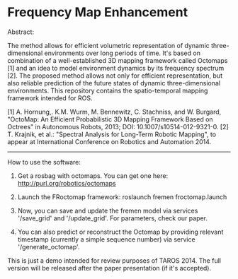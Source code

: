Frequency Map Enhancement
======

Abstract:

The method allows for efficient volumetric representation of dynamic three-dimensional environments over long periods of time.
It's based on combination of a well-established 3D mapping framework called Octomaps [1] and an idea to model environment dynamics by its frequency spectrum [2].
The proposed method allows not only for efficient representation, but also reliable prediction of the future states of dynamic three-dimensional environments.
This repository contains the spatio-temporal mapping framework intended for ROS.

[1] A. Hornung,. K.M. Wurm, M. Bennewitz, C. Stachniss, and W. Burgard, "OctoMap: An Efficient Probabilistic 3D Mapping Framework Based on Octrees" in Autonomous Robots, 2013; DOI: 10.1007/s10514-012-9321-0.
[2] T. Krajnik, et al.: "Spectral Analysis for Long-Term Robotic Mapping", to appear at International Conference on Robotics and Automation 2014. 


-----------------------------------------------

How to use the software:

1)  Get a rosbag with octomaps. You can get one here: http://purl.org/robotics/octomaps

2)  Launch the FRoctomap framework: roslaunch fremen froctomap.launch 

3)  Now, you can save and update the fremen model via services '/save_grid' and  '/update_grid'. For parameters, check our paper.

4)  You can also predict or reconstruct the Octomap by providing relevant timestamp (currently a simple sequence number) via service '/generate_octomap'.

This is just a demo intended for review purposes of TAROS 2014. 
The full version will be released after the paper presentation (if it's accepted). 
